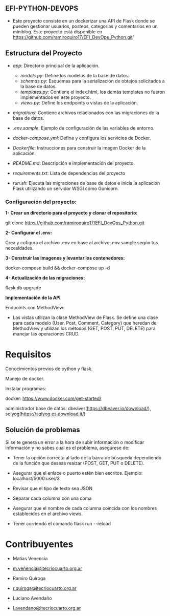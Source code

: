 ## EFI-PYTHON-DEVOPS

- Este proyecto consiste en un dockerizar una API de Flask donde se pueden gestionar usuarios, posteos, categorias y comentarios en un miniblog.
Este proyecto está disponible en https://github.com/ramiroquiro17/EFI_DevOps_Python.git" 

## Estructura del Proyecto

- *app*: Directorio principal de la aplicación.
  - *models.py*: Define los modelos de la base de datos.
  - *schemas.py*: Esquemas para la serialización de obtejos solicitados a la base de datos.
  - *templates.py*: Contiene el index.html, los demás templates no fueron implementados en este proyecto.
  - *views.py*: Define los endpoints o vistas de la aplicación.

- *migrations*: Contiene archivos relacionados con las migraciones de la base de datos.
- *.env.sample*: Ejemplo de configuración de las variables de entorno.
- *docker-compose.yml*: Define y configura los servicios de Docker.
- *Dockerfile*: Instrucciones para construir la imagen Docker de la aplicación.

- *README.md*: Descripción e implementación del proyecto.
- *requirements.txt*: Lista de dependencias del proyecto
- *run.sh*: Ejecuta las migraciones de base de datos e inicia la aplicación Flask utilizando un servidor WSGI como Gunicorn.

### Configuración del proyecto:

  **1- Crear un directorio para el proyecto y clonar el repositorio:** 

  git clone https://github.com/ramiroquiro17/EFI_DevOps_Python.git

  **2- Configurar el .env:**

  Crea y cofigura el archivo .env en base al archivo .env.sample según tus necesidades.

  **3- Construir las imagenes y levantar los contenedores:**

  docker-compose build && docker-compose up -d

  **4- Actualización de las migraciones:**

  flask db upgrade

  **Implementación de la API**

  Endpoints con MethodView:

  - Las vistas utilizan la clase MethodView de Flask. Se define una clase para
  cada modelo (User, Post, Comment, Category) que heredan de MethodView y
  utilizan los métodos (GET, POST, PUT, DELETE) para manejar las operaciones CRUD.

# Requisitos

Conocimientos previos de python y flask.

Manejo de docker.

Instalar programas:

docker: https://www.docker.com/get-started/

administrador base de datos: dbeaver(https://dbeaver.io/download/), sqlyog(https://sqlyog.es.download.it/)


## Solución de problemas

Si se te genera un error a la hora de subir información o modificar información y no sabes cual es el problema, asegúrese de:

- Tener la opción correcta al lado de la barra de búsqueda dependiendo de la función que deseas reaizar (POST, GET, PUT o DELETE).

- Asegurar que el enlace o puerto estén bien escritos. Ejemplo: localhost/5000:user/3

- Revisar que el tipo de texto sea JSON

- Separar cada columna con una coma

- Asegurar que el nombre de cada columna coincida con los nombres establecidos en el archivo views.

- Tener corriendo el comando flask run --reload

# Contribuyentes

- Matias Venencia
- m.venencia@itecriocuarto.org.ar

- Ramiro Quiroga
- r.quiroga@itecriocuarto.org.ar

- Luciano Avendaño
- l.avendano@itecriocuarto.org.ar

